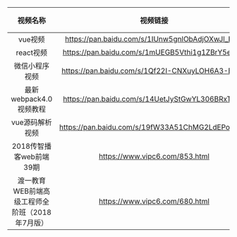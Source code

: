 视频名称|视频链接|提取码
:---:|:---:|:---:
vue视频|https://pan.baidu.com/s/1IUnw5gnlObAdjOXwJl_HOg|1ygb
react视频|https://pan.baidu.com/s/1mUEGB5Vthi1g1ZBrY5e50Q |6vcp
微信小程序视频|https://pan.baidu.com/s/1Qf22I-CNXuyLOH6A3-BnGg|无
最新webpack4.0视频教程|https://pan.baidu.com/s/14UetJyStGwYL306BRxTPSA|1167
vue源码解析视频|https://pan.baidu.com/s/19fW33A51ChMG2LdEPowvSA|0bbp  
2018传智播客web前端39期|https://www.vipc6.com/853.html  
渡一教育 WEB前端高级工程师全阶班（2018年7月版）|https://www.vipc6.com/680.html